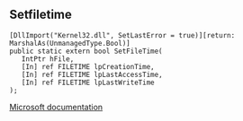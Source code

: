## Setfiletime

```
[DllImport("Kernel32.dll", SetLastError = true)][return: MarshalAs(UnmanagedType.Bool)]
public static extern bool SetFileTime(
   IntPtr hFile,
   [In] ref FILETIME lpCreationTime,
   [In] ref FILETIME lpLastAccessTime,
   [In] ref FILETIME lpLastWriteTime
);
```

[Microsoft documentation](https://docs.microsoft.com/en-us/windows/win32/api/fileapi/nf-fileapi-setfiletime)
